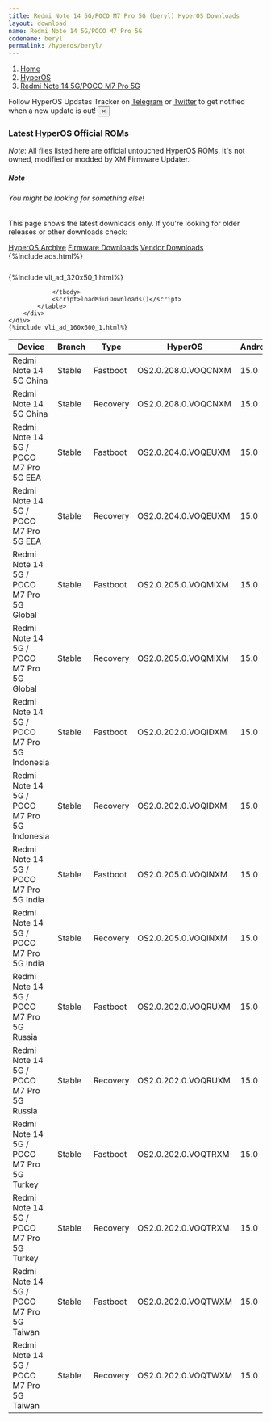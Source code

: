 ```yaml
---
title: Redmi Note 14 5G/POCO M7 Pro 5G (beryl) HyperOS Downloads
layout: download
name: Redmi Note 14 5G/POCO M7 Pro 5G
codename: beryl
permalink: /hyperos/beryl/
---
```

<nav aria-label="breadcrumb">
    <ol class="breadcrumb">
        <li class="breadcrumb-item"><a href="/">Home</a></li>
        <li class="breadcrumb-item"><a href="/hyperos/">HyperOS</a></li>
        <li class="breadcrumb-item active" aria-current="page"><a href="/hyperos/beryl/">Redmi Note 14 5G/POCO M7 Pro 5G</a></li>
    </ol>
</nav>
<div class="alert alert-primary alert-dismissible fade show" role="alert">
    Follow HyperOS Updates Tracker on <a href="https://t.me/MIUIUpdatesTracker" class="alert-link">Telegram</a>
     or <a href="https://twitter.com/MiFwUpdater" class="alert-link">Twitter</a> to get notified when a new update is out!
    <button type="button" class="close" data-dismiss="alert" aria-label="Close">
        <span aria-hidden="true">&times;</span>
    </button>
</div>

### Latest HyperOS Official ROMs
*Note*: All files listed here are official untouched HyperOS ROMs. It's not owned, modified or modded by XM Firmware Updater.
<div class="card">
  <div class="card-body">
    <h5 class="card-title">Note</h5>
    <h6 class="card-subtitle mb-2 text-muted">You might be looking for something else!</h6>
    <p class="card-text">This page shows the latest downloads only.
     If you're looking for older releases or other downloads check:</p>
    <a href="/archive/hyperos/beryl/" class="card-link">HyperOS Archive</a>
    <a href="/firmware/beryl/" class="card-link">Firmware Downloads</a>
    <a href="/vendor/beryl/" class="card-link">Vendor Downloads</a>
  </div>
</div>
{%include ads.html%}
<div class="row justify-content-center">
    <div class="col-10">
        <div class="table-responsive-md" style="margin-top: 25px;">
            {%include vli_ad_320x50_1.html%}
            <table id="miui" class="display dt-responsive nowrap compact table table-striped table-hover table-sm">
                <thead class="thead-dark">
                    <tr>
                        <th data-ref="device">Device</th>
                        <th data-ref="branch">Branch</th>
                        <th data-ref="type">Type</th>
                        <th data-ref="miui">HyperOS</th>
                        <th data-ref="android">Android</th>
                        <th data-ref="size">Size</th>
                        <th data-ref="size">Date</th>
                        <th data-ref="link">Link</th>
                    </tr>
                </thead>
                <tbody>
                <tr><td>Redmi Note 14 5G China</td><td>Stable</td><td>Fastboot</td><td>OS2.0.208.0.VOQCNXM</td><td>15.0</td><td>7.5 GB</td><td>2025-08-20</td><td><a href="/hyperos/beryl/stable/OS2.0.208.0.VOQCNXM/">Download</a></td></tr>
<tr><td>Redmi Note 14 5G China</td><td>Stable</td><td>Recovery</td><td>OS2.0.208.0.VOQCNXM</td><td>15.0</td><td>5.6 GB</td><td>2025-08-25</td><td><a href="/hyperos/beryl/stable/OS2.0.208.0.VOQCNXM/">Download</a></td></tr>
<tr><td>Redmi Note 14 5G / POCO M7 Pro 5G EEA</td><td>Stable</td><td>Fastboot</td><td>OS2.0.204.0.VOQEUXM</td><td>15.0</td><td>7.8 GB</td><td>2025-08-13</td><td><a href="/hyperos/beryl/stable/OS2.0.204.0.VOQEUXM/">Download</a></td></tr>
<tr><td>Redmi Note 14 5G / POCO M7 Pro 5G EEA</td><td>Stable</td><td>Recovery</td><td>OS2.0.204.0.VOQEUXM</td><td>15.0</td><td>5.2 GB</td><td>2025-08-21</td><td><a href="/hyperos/beryl/stable/OS2.0.204.0.VOQEUXM/">Download</a></td></tr>
<tr><td>Redmi Note 14 5G / POCO M7 Pro 5G Global</td><td>Stable</td><td>Fastboot</td><td>OS2.0.205.0.VOQMIXM</td><td>15.0</td><td>8.3 GB</td><td>2025-08-01</td><td><a href="/hyperos/beryl/stable/OS2.0.205.0.VOQMIXM/">Download</a></td></tr>
<tr><td>Redmi Note 14 5G / POCO M7 Pro 5G Global</td><td>Stable</td><td>Recovery</td><td>OS2.0.205.0.VOQMIXM</td><td>15.0</td><td>5.2 GB</td><td>2025-08-13</td><td><a href="/hyperos/beryl/stable/OS2.0.205.0.VOQMIXM/">Download</a></td></tr>
<tr><td>Redmi Note 14 5G / POCO M7 Pro 5G Indonesia</td><td>Stable</td><td>Fastboot</td><td>OS2.0.202.0.VOQIDXM</td><td>15.0</td><td>7.7 GB</td><td>2025-08-18</td><td><a href="/hyperos/beryl/stable/OS2.0.202.0.VOQIDXM/">Download</a></td></tr>
<tr><td>Redmi Note 14 5G / POCO M7 Pro 5G Indonesia</td><td>Stable</td><td>Recovery</td><td>OS2.0.202.0.VOQIDXM</td><td>15.0</td><td>5.0 GB</td><td>2025-08-23</td><td><a href="/hyperos/beryl/stable/OS2.0.202.0.VOQIDXM/">Download</a></td></tr>
<tr><td>Redmi Note 14 5G / POCO M7 Pro 5G India</td><td>Stable</td><td>Fastboot</td><td>OS2.0.205.0.VOQINXM</td><td>15.0</td><td>6.8 GB</td><td>2025-08-12</td><td><a href="/hyperos/beryl/stable/OS2.0.205.0.VOQINXM/">Download</a></td></tr>
<tr><td>Redmi Note 14 5G / POCO M7 Pro 5G India</td><td>Stable</td><td>Recovery</td><td>OS2.0.205.0.VOQINXM</td><td>15.0</td><td>4.8 GB</td><td>2025-08-19</td><td><a href="/hyperos/beryl/stable/OS2.0.205.0.VOQINXM/">Download</a></td></tr>
<tr><td>Redmi Note 14 5G / POCO M7 Pro 5G Russia</td><td>Stable</td><td>Fastboot</td><td>OS2.0.202.0.VOQRUXM</td><td>15.0</td><td>8.3 GB</td><td>2025-08-18</td><td><a href="/hyperos/beryl/stable/OS2.0.202.0.VOQRUXM/">Download</a></td></tr>
<tr><td>Redmi Note 14 5G / POCO M7 Pro 5G Russia</td><td>Stable</td><td>Recovery</td><td>OS2.0.202.0.VOQRUXM</td><td>15.0</td><td>5.0 GB</td><td>2025-08-25</td><td><a href="/hyperos/beryl/stable/OS2.0.202.0.VOQRUXM/">Download</a></td></tr>
<tr><td>Redmi Note 14 5G / POCO M7 Pro 5G Turkey</td><td>Stable</td><td>Fastboot</td><td>OS2.0.202.0.VOQTRXM</td><td>15.0</td><td>7.4 GB</td><td>2025-08-18</td><td><a href="/hyperos/beryl/stable/OS2.0.202.0.VOQTRXM/">Download</a></td></tr>
<tr><td>Redmi Note 14 5G / POCO M7 Pro 5G Turkey</td><td>Stable</td><td>Recovery</td><td>OS2.0.202.0.VOQTRXM</td><td>15.0</td><td>5.0 GB</td><td>2025-08-26</td><td><a href="/hyperos/beryl/stable/OS2.0.202.0.VOQTRXM/">Download</a></td></tr>
<tr><td>Redmi Note 14 5G / POCO M7 Pro 5G Taiwan</td><td>Stable</td><td>Fastboot</td><td>OS2.0.202.0.VOQTWXM</td><td>15.0</td><td>6.1 GB</td><td>2025-08-18</td><td><a href="/hyperos/beryl/stable/OS2.0.202.0.VOQTWXM/">Download</a></td></tr>
<tr><td>Redmi Note 14 5G / POCO M7 Pro 5G Taiwan</td><td>Stable</td><td>Recovery</td><td>OS2.0.202.0.VOQTWXM</td><td>15.0</td><td>4.9 GB</td><td>2025-08-26</td><td><a href="/hyperos/beryl/stable/OS2.0.202.0.VOQTWXM/">Download</a></td></tr>

                </tbody>
                <script>loadMiuiDownloads()</script>
            </table>
        </div>
    </div>
    {%include vli_ad_160x600_1.html%}
</div>
